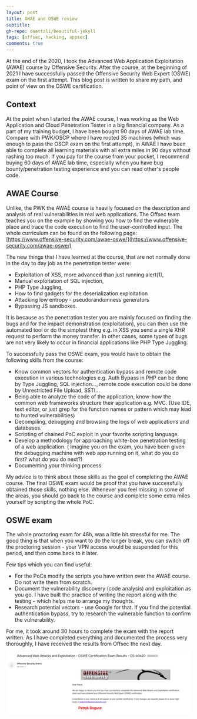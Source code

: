 ```yaml
---
layout: post
title: AWAE and OSWE review
subtitle: 
gh-repo: daattali/beautiful-jekyll
tags: [offsec, hacking, appsec]
comments: true
---
```


At the end of the 2020, I took the Advanced Web Application Exploitation (AWAE) course by Offensive Security. After the course, at the beginning of 2021 I have successfully passed the Offensive Security Web Expert (OSWE) exam on the first attempt. This blog post is written to share my path, and point of view on the OSWE certification.

## Context

At the point when I started the AWAE course, I was working as the Web Application and Cloud Penetration Tester in a big financial company. As a part of my training budget, I have been bought 90 days of AWAE lab time. Compare with PWK/OSCP where I have rooted 35 machines (which was enough to pass the OSCP exam on the first attempt), in AWAE I have been able to complete all learning materials with all extra miles in 90 days without rashing too much. If you pay for the course from your pocket, I recommend buying 60 days of AWAE lab time, especially when you have bug bounty/penetration testing experience and you can read other's people code.

## AWAE Course

Unlike, the PWK the AWAE course is heavily focused on the description and analysis of real vulnerabilities in real web applications. The Offsec team teaches you on the example by showing you how to find the vulnerable place and trace the code execution to find the user-controlled input. The whole curriculum can be found on the following page:
[https://www.offensive-security.com/awae-oswe/](https://www.offensive-security.com/awae-oswe/)

The new things that I have learned at the course, that are not normally done in the day to day job as the penetration tester were:
- Exploitation of XSS, more advanced than just running alert(1),
- Manual exploitation of SQL injection,
- PHP Type Juggling,
- How to find gadgets for the deserialization exploitation
- Attacking low entropy - pseudorandomness generators
- Bypassing JS sandboxes.

It is because as the penetration tester you are mainly focused on finding the bugs and for the impact demonstration (exploitation), you can then use the automated tool or do the simplest thing e.g. in XSS you send a single XHR request to perform the money transfer. In other cases, some types of bugs are not very likely to occur in financial applications like PHP Type Juggling. 

To successfully pass the OSWE exam, you would have to obtain the following skills from the course:
- Know common vectors for authentication bypass and remote code execution in various technologies e.g. Auth Bypass in PHP can be done by Type Juggling, SQL injection..., remote code execution could be done by Unrestricted File Upload, SSTI...
- Being able to analyze the code of the application, know-how the common web frameworks structure their application e.g. MVC. (Use IDE, text editor, or just grep for the function names or pattern which may lead to hunted vulnerabilities)
- Decompiling, debugging and browsing the logs of web applications and databases.
- Scripting of chained PoC exploit in your favorite scripting language. 
- Develop a methodology for approaching white-box penetration testing of a web application. ( Imagine you on the exam, you have been given the debugging machine with web app running on it, what do you do first? what do you do next?)
- Documenting your thinking process.

My advice is to think about those skills as the goal of completing the AWAE course. The final OSWE exam would be proof that you have successfully obtained those skills, nothing else. Whenever you feel missing in some of the areas, you should go back to the course and complete some extra miles yourself by scripting the whole PoC. 

## OSWE exam

The whole proctoring exam for 48h, was a little bit stressful for me. The good thing is that when you want to do the longer break, you can switch off the proctoring session - your VPN access would be suspended for this period, and then come back to it later.

Few tips which you can find useful:
- For the PoCs modify the scripts you have written over the AWAE course. Do not write them from scratch.
- Document the vulnerability discovery (code analysis) and exploitation as you go. I have built the practice of writing the report along with the testing - which helps me to arrange my thoughts.
- Research potential vectors - use Google for that. If you find the potential authentication bypass, try to research the vulnerable function to confirm the vulnerability.

For me, it took around 30 hours to complete the exam with the report written. As I have completed everything and documented the process very thoroughly, I have received the results from Offsec the next day. 

![OSWE-passed](https://github.com/niebardzo/niebardzo.github.io/raw/master/img/2021-01-12-oswe.png)



